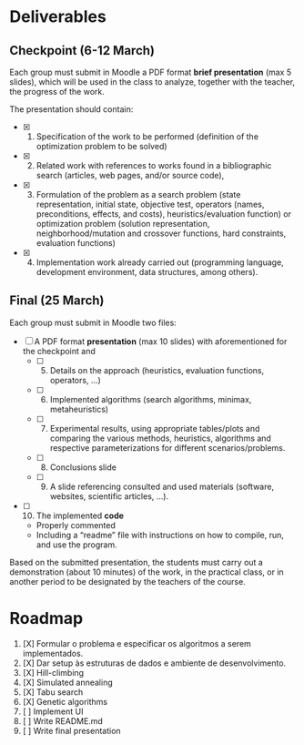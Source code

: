 # Deliverables

## Checkpoint (6-12 March)

Each group must submit in Moodle a PDF format **brief presentation** (max 5 slides), which will be used in the class to analyze, together with the teacher, the progress of the work. 

The presentation should contain:

- [X] 1. Specification of the work to be performed (definition of the optimization problem to be solved)
- [X] 2. Related work with references to works found in a bibliographic search (articles, web pages, and/or source code), 
- [X] 3. Formulation of the problem as a search problem (state representation, initial state, objective test, operators (names, preconditions, effects, and costs), heuristics/evaluation function) or optimization problem (solution representation, neighborhood/mutation and crossover functions, hard constraints, evaluation functions)
- [X] 4. Implementation work already carried out (programming language, development environment, data structures, among others).


## Final (25 March)

Each group must submit in Moodle two files: 
- [ ] A PDF format **presentation** (max 10 slides) with aforementioned for the checkpoint and 
    - [ ] 5. Details on the approach (heuristics, evaluation functions, operators, ...)
    - [ ] 6. Implemented algorithms (search algorithms, minimax, metaheuristics)
    - [ ] 7. Experimental results, using appropriate tables/plots and comparing the various methods, heuristics, algorithms and respective parameterizations for different scenarios/problems.
    - [ ] 8. Conclusions slide
    - [ ] 9. A slide referencing consulted and used materials (software, websites, scientific articles, ...).
- [ ] 10. The implemented **code**
    - Properly commented
    - Including a “readme” file with instructions on how to compile, run, and use the program. 

Based on the submitted presentation, the students must carry out a demonstration (about 10 minutes) of the work, in the practical class, or in another period to be designated by the teachers of the course.


# Roadmap 

1. [X] Formular o problema e especificar os algoritmos a serem implementados.
2. [X] Dar setup às estruturas de dados e ambiente de desenvolvimento.
2. [X] Hill-climbing
3. [X] Simulated annealing
4. [X] Tabu search
5. [X] Genetic algorithms
6. [ ] Implement UI
7. [ ] Write README.md
8. [ ] Write final presentation